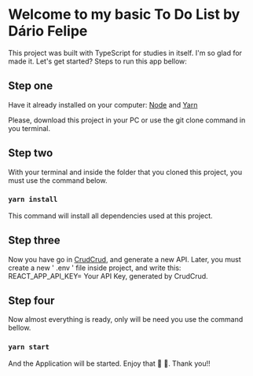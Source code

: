# Welcome to my basic To Do List by Dário Felipe

This project was built with TypeScript for studies in itself.
I'm so glad for made it. Let's get started? Steps to run this app bellow:

## Step one

Have it already installed on your computer: [Node](https://nodejs.org/en/download/) and [Yarn](https://classic.yarnpkg.com/)

Please, download this project in your PC or use the git clone command in you terminal.

## Step two

With your terminal and inside the folder that you cloned this project, you must use the command below.

### `yarn install`

This command will install all dependencies used at this project.

## Step three

Now you have go in [CrudCrud](https://crudcrud.com/), and generate a new API.
Later, you must create a new ' .env ' file inside project, and write this:
REACT_APP_API_KEY= Your API Key, generated by CrudCrud.

## Step four

Now almost everything is ready, only will be need you use the command bellow.

### `yarn start`

And the Application will be started. Enjoy that 🎉 🚀. Thank you!!